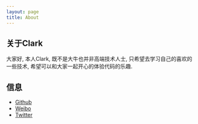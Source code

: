 ```yaml
---
layout: page
title: About
---
```

## 关于Clark
大家好, 本人Clark, 既不是大牛也并非高端技术人士, 只希望去学习自己的喜欢的一些技术, 希望可以和大家一起开心的体验代码的乐趣.

## 信息

* [Github](https://github.com/clarkdo)
* [Weibo](http://weibo.com/u/2127101144)
* [Twitter](https://twitter.com/clark_do)


